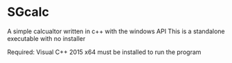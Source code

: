 # SGcalc
A simple calcualtor written in c++ with the windows API
This is a standalone executable with no installer

Required:
Visual C++ 2015 x64 must be installed to run the program
